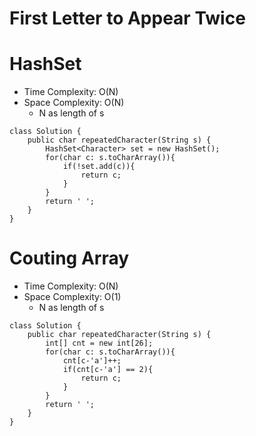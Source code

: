 # First Letter to Appear Twice
# HashSet
* Time Complexity: O(N)
* Space Complexity: O(N)
	* N as length of s
```
class Solution {
    public char repeatedCharacter(String s) {
        HashSet<Character> set = new HashSet();
        for(char c: s.toCharArray()){
            if(!set.add(c)){
                return c;
            }
        }
        return ' ';
    }
}
```
# Couting Array
* Time Complexity: O(N)
* Space Complexity: O(1)
	* N as length of s
```
class Solution {
    public char repeatedCharacter(String s) {
        int[] cnt = new int[26];
        for(char c: s.toCharArray()){
            cnt[c-'a']++;
            if(cnt[c-'a'] == 2){
                return c;
            }
        }
        return ' ';
    }
}
```